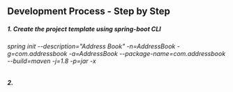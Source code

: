 ## Development Process - Step by Step

##### 1. Create the project template using spring-boot CLI
###### spring init --description="Address Book" -n=AddressBook -g=com.addressbook -a=AddressBook --package-name=com.addressbook --build=maven -j=1.8 -p=jar -x 
##### 2. 